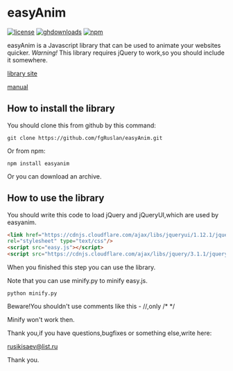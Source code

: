 # easyAnim

[![license](https://img.shields.io/badge/license-MIT-brightgreen.svg?style=flat-square)](http://choosealicense.com/licenses/gpl-3.0/)
[![ghdownloads](https://img.shields.io/github/downloads/fgRuslan/easyAnim/latest/total.svg)](https://github.com/fgRuslan/easyAnim/releases)
[![npm](https://img.shields.io/npm/dm/easyanim.svg)](https://www.npmjs.com/package/easyanim)

easyAnim is a Javascript library that can be used to animate your websites quicker.
*Warning!* This library requires jQuery to work,so you should include it somewhere.

[library  site](https://fgRuslan.github.io/easyAnim)

[manual](https://github.com/fgRuslan/easyAnim/blob/master/manual.md)

## How to install the library
You should clone this from github by this command:

```
git clone https://github.com/fgRuslan/easyAnim.git
```

Or from npm:

```
npm install easyanim
```

Or you can download an archive.

## How  to  use  the  library
You should write this code to load jQuery and jQueryUI,which are used by easyanim.

```html
<link href="https://cdnjs.cloudflare.com/ajax/libs/jqueryui/1.12.1/jquery-ui.min.css" 
rel="stylesheet" type="text/css"/>
<script src="easy.js"></script>
<script src="https://cdnjs.cloudflare.com/ajax/libs/jquery/3.1.1/jquery.min.js"></script>
```
When you finished this step you  can use the library.

Note that you can use minify.py to minify easy.js.

```
python minify.py
```

Beware!You shouldn't use comments like this - //,only /* */

Minify won't work then.

Thank you,if you have questions,bugfixes or something else,write here:

rusikisaev@list.ru

Thank you.
